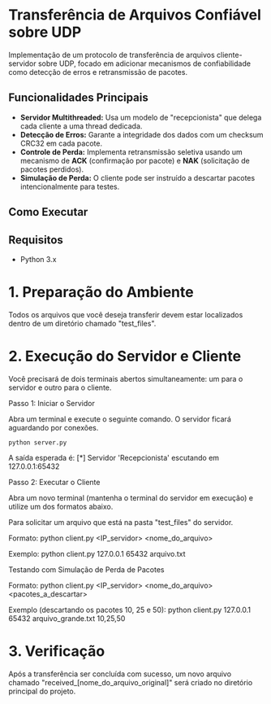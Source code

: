 # Transferência de Arquivos Confiável sobre UDP

Implementação de um protocolo de transferência de arquivos cliente-servidor sobre UDP, focado em adicionar mecanismos de confiabilidade como detecção de erros e retransmissão de pacotes.

## Funcionalidades Principais

* **Servidor Multithreaded:** Usa um modelo de "recepcionista" que delega cada cliente a uma thread dedicada.
* **Detecção de Erros:** Garante a integridade dos dados com um checksum CRC32 em cada pacote.
* **Controle de Perda:** Implementa retransmissão seletiva usando um mecanismo de **ACK** (confirmação por pacote) e **NAK** (solicitação de pacotes perdidos).
* **Simulação de Perda:** O cliente pode ser instruído a descartar pacotes intencionalmente para testes.

## Como Executar

Requisitos
-----------
- Python 3.x


# 1. Preparação do Ambiente

Todos os arquivos que você deseja transferir devem estar localizados dentro de um diretório chamado "test_files".


# 2. Execução do Servidor e Cliente

Você precisará de dois terminais abertos simultaneamente: um para o servidor e outro para o cliente.

Passo 1: Iniciar o Servidor

Abra um terminal e execute o seguinte comando. O servidor ficará aguardando por conexões.

    python server.py

A saída esperada é: [*] Servidor 'Recepcionista' escutando em 127.0.0.1:65432

Passo 2: Executar o Cliente

Abra um novo terminal (mantenha o terminal do servidor em execução) e utilize um dos formatos abaixo. 

Para solicitar um arquivo que está na pasta "test_files" do servidor.

Formato:
    python client.py <IP_servidor> <porta> <nome_do_arquivo>

Exemplo:
    python client.py 127.0.0.1 65432 arquivo.txt


Testando com Simulação de Perda de Pacotes

Formato:
    python client.py <IP_servidor> <porta> <nome_do_arquivo> <pacotes_a_descartar>

Exemplo (descartando os pacotes 10, 25 e 50):
    python client.py 127.0.0.1 65432 arquivo_grande.txt 10,25,50


# 3. Verificação

Após a transferência ser concluída com sucesso, um novo arquivo chamado "received_[nome_do_arquivo_original]" será criado no diretório principal do projeto.

